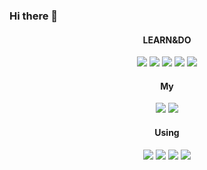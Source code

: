 ### Hi there 👋

<!--
**MISAGOKR/MISAGOKR** is a ✨ _special_ ✨ repository because its `README.md` (this file) appears on your GitHub profile.

Here are some ideas to get you started:

- 🔭 I’m currently working on ...
- 🌱 I’m currently learning ...
- 👯 I’m looking to collaborate on ...
- 🤔 I’m looking for help with ...
- 💬 Ask me about ...
- 📫 How to reach me: ...
- 😄 Pronouns: ...
- ⚡ Fun fact: ...
-->
<div align="center">
    <h4>LEARN&DO</h1>
    <a href="https://www.python.org"><img src="https://img.shields.io/badge/Python-yellow?style=flat-square&logo=Python&logoColor=white"/></a>
    <a href="https://www.djangoproject.com"><img src="https://img.shields.io/badge/Django-green?style=flat-square&logo=Django&logoColor=white"/></a>
    <img src="https://img.shields.io/badge/css-blue?style=flat-square&logo=CSS3&logoColor=white"/>
    <a href="https://getbootstrap.com"><img src="https://img.shields.io/badge/Bootstrap-purple?style=flat-square&logo=Bootstrap&logoColor=white"/></a>
    <img src="https://img.shields.io/badge/HTML5-orange?style=flat-square&logo=HTML5&logoColor=white"/>
    <h4>My</h1>
    <a href="https://www.youtube.com/@misagokr"><img src="https://img.shields.io/badge/미사고-red?style=flat-square&logo=YOUTUBE&logoColor=white"/></a>
    <a href="https://velog.io/@misagokr"><img src="https://img.shields.io/badge/미사고-mint?style=flat-square&logo=velog&logoColor=white"/></a>
    <h4>Using</h1>
    <a href="https://apple.com"><img src="https://img.shields.io/badge/APPLE-black?style=flat-square&logo=Apple&logoColor=white"/></a>
    <a href="https://samsung.com"><img src="https://img.shields.io/badge/SAMSUNG-blue?style=flat-square&logo=Samsung&logoColor=white"/></a>
    <a href="https://nike.com"><img src="https://img.shields.io/badge/NIKE-white?style=flat-square&logo=nike&logoColor=black"/></a>
    <a href="https://adidas.com"><img src="https://img.shields.io/badge/ADIDAS-gray?style=flat-square&logo=adidas&logoColor=black"/></a>
</div>

